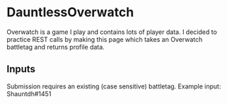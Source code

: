 # DauntlessOverwatch

Overwatch is a game I play and contains lots of player data. 
I decided to practice REST calls by making this page which takes an Overwatch battletag and returns profile data.


## Inputs
Submission requires an existing (case sensitive) battletag.
Example input: Shauntdh#1451
